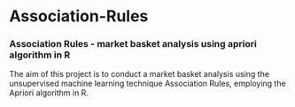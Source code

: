 # Association-Rules
### Association Rules - market basket analysis using apriori algorithm in R
The aim of this project is to conduct a market basket analysis using the unsupervised machine learning technique Association Rules, employing the Apriori algorithm in R.
